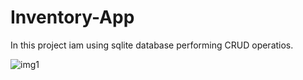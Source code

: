 # Inventory-App
In this project iam using sqlite database performing CRUD operatios.

![img1](https://user-images.githubusercontent.com/68401838/113522912-fbc2b380-95c1-11eb-95d5-4eae785681aa.jpeg)
